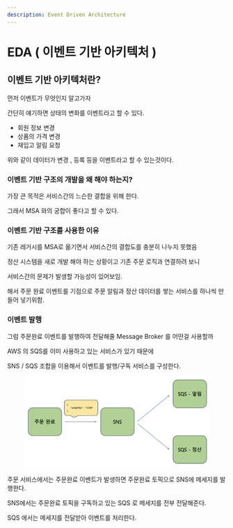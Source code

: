 ```yaml
---
description: Event Driven Architecture
---
```


# EDA ( 이벤트 기반 아키텍처 )

## 이벤트 기반 아키텍처란?

먼저 이벤트가 무엇인지 알고가자

간단히 얘기하면 상태의 변화를 이벤트라고 할 수 있다.

* 회원 정보 변경
* 상품의 가격 변경
* 재입고 알림 요청

위와 같이 데이터가 변경 , 등록 등을 이벤트라고 할 수 있는것이다.



### 이벤트 기반 구조의 개발을 왜 해야 하는지?

가장 큰 목적은 서비스간의 느슨한 결합을 위해 한다.

그래서 MSA 와의 궁합이 좋다고 할 수 있다.



### 이벤트 기반 구조를 사용한 이유

기존 레거시를 MSA로 옮기면서 서비스간의 결합도를 충분히 나누지 못했음

정산 시스템을 새로 개발 해야 하는 상황이고 기존 주문 로직과 연결하려 보니

서비스간의 문제가 발생할 가능성이 있어보임.

해서 주문 완료 이벤트를 기점으로 주문 알림과 정산 데이터를 쌓는 서비스를 하나씩 만들어 넣기위함.



### 이벤트 발행

그럼 주문완료 이벤트를 발행하여 전달해줄 Message Broker 를 어떤걸 사용할까

AWS 의 SQS를 이미 사용하고 있는 서비스가 있기 때문에

SNS / SQS 조합을 이용해서 이벤트를 발행/구독 서비스를 구성한다.

<figure><img src="../.gitbook/assets/image (80).png" alt=""><figcaption></figcaption></figure>

주문 서비스에서는 주문완료 이벤트가 발생하면 주문완료 토픽으로 SNS에 메세지를 발행한다.

SNS에서는 주문완료 토픽을 구독하고 있는 SQS 로 메세지를 전부 전달해준다.

SQS 에서는 메세지를 전달받아 이벤트를 처리한다.



